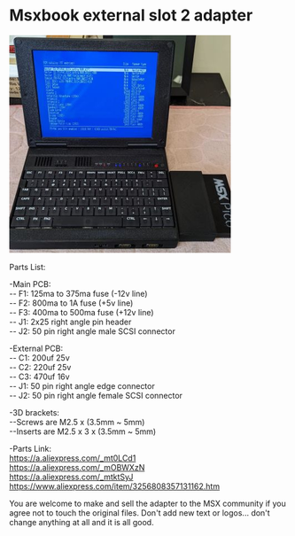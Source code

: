 # Msxbook external slot 2 adapter

![](Pictures/external_slot.jpg)

Parts List:

-Main PCB:\
-- F1: 125ma to 375ma fuse (-12v line)\
-- F2: 800ma to 1A fuse (+5v line)\
-- F3: 400ma to 500ma fuse (+12v line)\
-- J1: 2x25 right angle pin header\
-- J2: 50 pin right angle male SCSI connector

-External PCB:\
-- C1: 200uf 25v\
-- C2: 220uf 25v\
-- C3: 470uf 16v\
-- J1: 50 pin right angle edge connector\
-- J2: 50 pin right angle female SCSI connector

-3D brackets:\
--Screws are M2.5 x (3.5mm ~ 5mm)\
--Inserts are M2.5 x 3 x (3.5mm ~ 5mm)

-Parts Link:\
https://a.aliexpress.com/_mt0LCd1 \
https://a.aliexpress.com/_mOBWXzN \
https://a.aliexpress.com/_mtktSyJ \
https://www.aliexpress.com/item/3256808357131162.htm 



You are welcome to make and sell the adapter to the MSX community if you agree not to touch the original files. 
Don't add new text or logos... don't change anything at all and it is all good.
